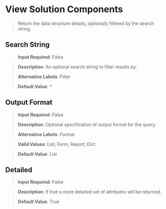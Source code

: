 # **View Solution Components**
>	Return the data structure details, optionally filtered by the search string.

## **Search String**
>	**Input Required**: False

>	**Description**: An optional search string to filter results by.

>	**Alternative Labels**: Filter

>	**Default Value**: *


## **Output Format**
>	**Input Required**: False

>	**Description**: Optional specification of output format for the query.

>	**Alternative Labels**: Format

>	**Valid Values**: List; Form; Report; Dict

>	**Default Value**: List


## **Detailed**
>	**Input Required**: False

>	**Description**: If true a more detailed set of attributes will be returned.

>	**Default Value**: True


